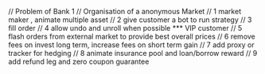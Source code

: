 // Problem of Bank 1
// Organisation  of a anonymous Market 
// 1 market maker , animate multiple asset
// 2 give customer a bot to run strategy
// 3 fill order
// 4 allow undo and unroll when possible *** VIP customer
// 5 flash orders from external market to provide best overall prices
// 6 remove fees on invest long term, increase fees on short term gain
// 7 add proxy or tracker for hedging
// 8 animate insurance pool and loan/borrow reward
// 9 add refund leg and zero coupon guarantee
